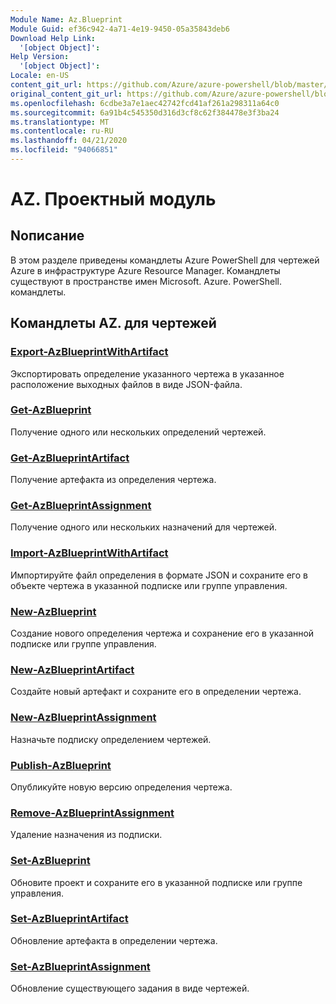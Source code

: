 ```yaml
---
Module Name: Az.Blueprint
Module Guid: ef36c942-4a71-4e19-9450-05a35843deb6
Download Help Link:
  '[object Object]': 
Help Version:
  '[object Object]': 
Locale: en-US
content_git_url: https://github.com/Azure/azure-powershell/blob/master/src/Blueprint/Blueprint/help/Az.Blueprint.md
original_content_git_url: https://github.com/Azure/azure-powershell/blob/master/src/Blueprint/Blueprint/help/Az.Blueprint.md
ms.openlocfilehash: 6cdbe3a7e1aec42742fcd41af261a298311a64c0
ms.sourcegitcommit: 6a91b4c545350d316d3cf8c62f384478e3f3ba24
ms.translationtype: MT
ms.contentlocale: ru-RU
ms.lasthandoff: 04/21/2020
ms.locfileid: "94066851"
---
```

# AZ. Проектный модуль
## Nописание
В этом разделе приведены командлеты Azure PowerShell для чертежей Azure в инфраструктуре Azure Resource Manager. Командлеты существуют в пространстве имен Microsoft. Azure. PowerShell. командлеты.

## Командлеты AZ. для чертежей
### [Export-AzBlueprintWithArtifact](Export-AzBlueprintWithArtifact.md)
Экспортировать определение указанного чертежа в указанное расположение выходных файлов в виде JSON-файла. 

### [Get-AzBlueprint](Get-AzBlueprint.md)
Получение одного или нескольких определений чертежей.

### [Get-AzBlueprintArtifact](Get-AzBlueprintArtifact.md)
Получение артефакта из определения чертежа.

### [Get-AzBlueprintAssignment](Get-AzBlueprintAssignment.md)
Получение одного или нескольких назначений для чертежей.

### [Import-AzBlueprintWithArtifact](Import-AzBlueprintWithArtifact.md)
Импортируйте файл определения в формате JSON и сохраните его в объекте чертежа в указанной подписке или группе управления.

### [New-AzBlueprint](New-AzBlueprint.md)
Создание нового определения чертежа и сохранение его в указанной подписке или группе управления.

### [New-AzBlueprintArtifact](New-AzBlueprintArtifact.md)
Создайте новый артефакт и сохраните его в определении чертежа.

### [New-AzBlueprintAssignment](New-AzBlueprintAssignment.md)
Назначьте подписку определением чертежей.

### [Publish-AzBlueprint](Publish-AzBlueprint.md)
Опубликуйте новую версию определения чертежа.

### [Remove-AzBlueprintAssignment](Remove-AzBlueprintAssignment.md)
Удаление назначения из подписки.

### [Set-AzBlueprint](Set-AzBlueprint.md)
Обновите проект и сохраните его в указанной подписке или группе управления.

### [Set-AzBlueprintArtifact](Set-AzBlueprintArtifact.md)
Обновление артефакта в определении чертежа.

### [Set-AzBlueprintAssignment](Set-AzBlueprintAssignment.md)
Обновление существующего задания в виде чертежей.


